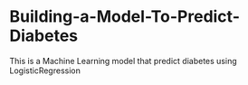 # Building-a-Model-To-Predict-Diabetes
This is a Machine Learning  model that predict diabetes using LogisticRegression
